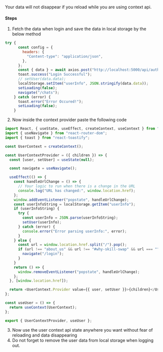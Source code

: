 Your data will not disappear if you reload while you are using context api.
#### Steps

1. Fetch the data when login and save the data in local storage by the below method
```javascript
try {
      const config = {
        headers: {
          "Content-type": "application/json",
        },
      };
      const { data } = await axios.post("http://localhost:5000/api/auth/login", { email, password }, config);
      toast.success("Login Successful");
      // setUser(data.data);
      localStorage.setItem("userInfo", JSON.stringify(data.data));
      setLoading(false);
      navigate("/chats");
    } catch (error) {
      toast.error("Error Occured!");
      setLoading(false);
    }
```
2. Now inside the context provider paste the following code
```javascript
import React, { useState, useEffect, createContext, useContext } from "react";
import { useNavigate } from "react-router-dom";
import { toast } from "react-toastify";

const UserContext = createContext();

const UserContextProvider = ({ children }) => {
  const [user, setUser] = useState(null);

  const navigate = useNavigate();

  useEffect(() => {
    const handleUrlChange = () => {
      // Your logic to run when there is a change in the URL
      console.log("URL has changed:", window.location.href);
    };
    window.addEventListener("popstate", handleUrlChange);
    const userInfoString = localStorage.getItem("userInfo");
    if (userInfoString) {
      try {
        const userInfo = JSON.parse(userInfoString);
        setUser(userInfo);
      } catch (error) {
        console.error("Error parsing userInfo:", error);
      }
    } else {
      const url = window.location.href.split("/").pop();
      if (url !== "about_us" && url !== "#why-skill-swap" && url === "") {
        navigate("/login");
      }
    }
    return () => {
      window.removeEventListener("popstate", handleUrlChange);
    };
  }, [window.location.href]);

  return <UserContext.Provider value={{ user, setUser }}>{children}</UserContext.Provider>;
};

const useUser = () => {
  return useContext(UserContext);
};

export { UserContextProvider, useUser };
```
3. Now use the user context api state anywhere you want without fear of reloading and data disappearing
4. Do not forget to remove the user data from local storage when logging out. 